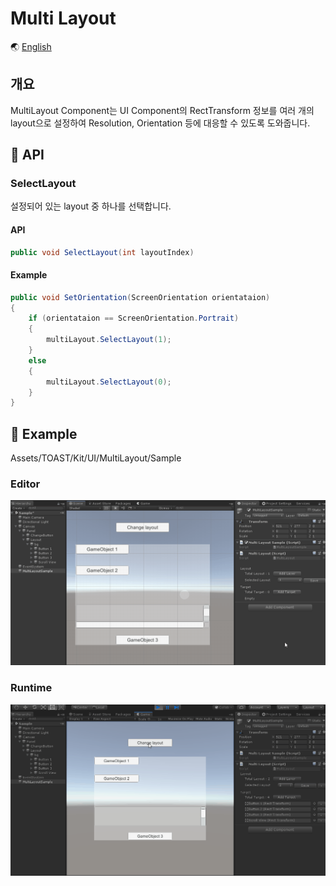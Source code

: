 # Multi Layout

🌏 [English](README.en.md)

## 개요

MultiLayout Component는 UI Component의 RectTransform 정보를 여러 개의 layout으로 설정하여 Resolution, Orientation 등에 대응할 수 있도록 도와줍니다.

## 🔨 API

### SelectLayout

설정되어 있는 layout 중 하나를 선택합니다.

#### API

```cs
public void SelectLayout(int layoutIndex)
```

#### Example

```cs
public void SetOrientation(ScreenOrientation orientataion)
{
    if (orientataion == ScreenOrientation.Portrait)
    {
        multiLayout.SelectLayout(1);
    }
    else
    {
        multiLayout.SelectLayout(0);
    }
}
```

## 🐾 Example

Assets/TOAST/Kit/UI/MultiLayout/Sample

### Editor

![multilayout_editor](images/multilayout_editor.gif)

### Runtime

![multilayout_runtime](images/multilayout_runtime.gif)